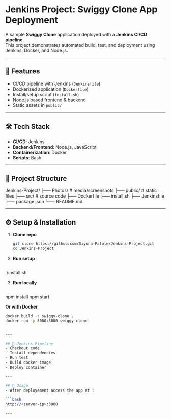 # Jenkins Project: Swiggy Clone App Deployment

A sample **Swiggy Clone** application deployed with a **Jenkins CI/CD pipeline**.  
This project demonstrates automated build, test, and deployment using Jenkins, Docker, and Node.js.

---

## 🚀 Features
- CI/CD pipeline with Jenkins (`Jenkinsfile`)
- Dockerized application (`Dockerfile`)
- Install/setup script (`install.sh`)
- Node.js based frontend & backend
- Static assets in `public/`

---

## 🛠️ Tech Stack
- **CI/CD**: Jenkins  
- **Backend/Frontend**: Node.js, JavaScript  
- **Containerization**: Docker  
- **Scripts**: Bash  

---

## 📂 Project Structure
Jenkins-Project/
├── Photos/ # media/screenshots
├── public/ # static files
├── src/ # source code
├── Dockerfile
├── install.sh
├── Jenkinsfile
├── package.json
└── README.md


---

## ⚙️ Setup & Installation
1. **Clone repo**
   ```bash
   git clone https://github.com/Siyona-Patole/Jenkins-Project.git
   cd Jenkins-Project

2. **Run setup**
   ```bash
  ./install.sh

3. **Run locally**
   ```bash
  npm install
  npm start
  
 **Or with Docker**
   ```bash
  docker build -t swiggy-clone .
  docker run -p 3000:3000 swiggy-clone


---

## 🔄 Jenkins Pipeline
- Checkout code
- Install dependencies
- Run test
- Build docker image
- Deploy container

---

## 📌 Usage
- After deployement access the app at :

 ```bash
 http://<server-ip>:3000
 
---
